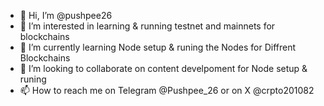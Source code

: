 - 👋 Hi, I’m @pushpee26
- 👀 I’m interested in learning & running testnet and mainnets for blockchains   
- 🌱 I’m currently learning Node setup & runing the Nodes for Diffrent Blockchains 
- 💞️ I’m looking to collaborate on content develpoment for Node setup & runing 
- 📫 How to reach me on Telegram @Pushpee_26 or on X @crpto201082 
  

<!---
pushpee26/pushpee26 is a ✨ special ✨ repository because its `README.md` (this file) appears on your GitHub profile.
You can click the Preview link to take a look at your changes.
--->
